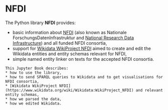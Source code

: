 # NFDI 

The Python library **NFDI** provides:
* basic information about [NFDI](https://www.nfdi.de) (also known as Nationale ForschungsDatenInfrastruktur and [National Research Data Infrastructure](https://www.dfg.de/en/research_funding/programmes/nfdi/index.html)) and all funded NFDI consortia,
* support for [Wikidata WikiProject NFDI](https://www.wikidata.org/wiki/Wikidata:WikiProject_NFDI) aimed to create and edit the Wikidata entities and entity schemas relevant for NFDI,
* simple named entity linker on texts for the accepted NFDI consortia.

```{note}
This Jupyter Book describes:
* how to use the library,
* how to send SPARQL queries to Wikidata and to get visualisations for NFDI consortia,
* [Wikidata WikiProject NFDI](https://www.wikidata.org/wiki/Wikidata:WikiProject_NFDI) and relevant entity schemas,
* how we parsed the data,
* how we edited Wikidata.
```